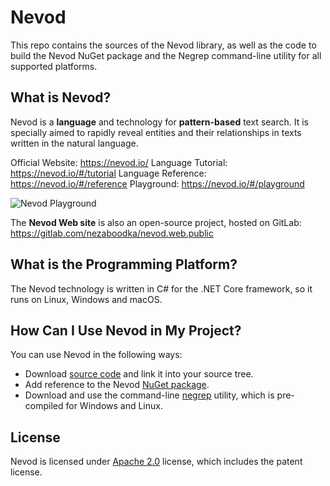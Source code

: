 # Nevod

This repo contains the sources of the Nevod library, as well as the code to build the Nevod NuGet package
and the Negrep command-line utility for all supported platforms.

## What is Nevod?

Nevod is a **language** and technology for **pattern-based** text search. It is specially
aimed to rapidly reveal entities and their relationships in texts written in the natural language.

Official Website: https://nevod.io/
Language Tutorial: https://nevod.io/#/tutorial
Language Reference: https://nevod.io/#/reference
Playground: https://nevod.io/#/playground

![Nevod Playground](https://raw.githubusercontent.com/nezaboodka/nevod/main/nevod.jpg)

The **Nevod Web site** is also an open-source project, hosted on GitLab: https://gitlab.com/nezaboodka/nevod.web.public

## What is the Programming Platform?

The Nevod technology is written in C# for the .NET Core framework, so it runs on Linux, Windows and macOS.

## How Can I Use Nevod in My Project?

You can use Nevod in the following ways:
- Download [source code](https://github.com/nezaboodka/nevod) and link it into your source tree.
- Add reference to the Nevod [NuGet package](https://www.nuget.org/packages/Nezaboodka.Nevod).
- Download and use the command-line [negrep](https://nevod.io/#/downloads) utility, which is pre-compiled for
Windows and Linux.

## License

Nevod is licensed under [Apache 2.0](LICENSE.txt) license, which includes the patent license.
